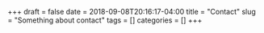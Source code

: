 +++ 
draft = false
date = 2018-09-08T20:16:17-04:00
title = "Contact"
slug = "Something about contact" 
tags = []
categories = []
+++